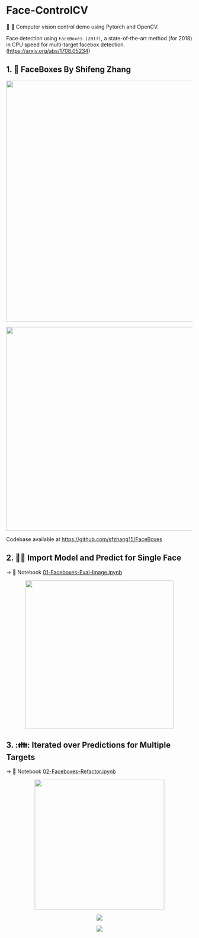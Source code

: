 # Face-ControlCV
:movie_camera: :radio_button: Computer vision control demo using Pytorch and OpenCV.  

Face detection using `FaceBoxes (2017)`, a state-of-the-art method (for 2018) in CPU speed for multi-target facebox detection. (https://arxiv.org/abs/1708.05234)  


## 1. :page_with_curl: FaceBoxes By Shifeng Zhang



<p align="center">
  <img src="https://github.com/lukexyz/FaceBox-CV/blob/master/images/faceboxes-arxiv.PNG?raw=true" width="650">
</p>

<p align="center">
  <img src="https://github.com/lukexyz/FaceBox-CV/blob/master/images/faceboxes-paper.PNG?raw=true" width="550">
</p>

Codebase available at https://github.com/sfzhang15/FaceBoxes

## 2. :female_detective: **Import Model and Predict for Single Face**  

  → :notebook_with_decorative_cover: Notebook [01-Faceboxes-Eval-Image.ipynb](notebooks/01-Faceboxes-Eval-Image.ipynb)  

<p align="center">
  <img src="https://github.com/lukexyz/FaceBox-CV/blob/master/images/plot_facebox.PNG?raw=true" width="400">
</p>

## 3. ::family:: **Iterated over Predictions for Multiple Targets**  

  → :notebook_with_decorative_cover: Notebook [02-Faceboxes-Refactor.ipynb](notebooks/02-Faceboxes-Refactor.ipynb)  

<p align="center">
  <img src="https://github.com/lukexyz/FaceBox-CV/blob/master/images/many_faceboxes.PNG?raw=true" width="350">
</p>


<p align="center">
  <img src="https://github.com/lukexyz/FaceBox-CV/blob/master/images/facebox17.gif?raw=true">
</p>


<p align="center">
  <img src="https://github.com/lukexyz/FaceBox-CV/blob/master/facebox18b.gif?raw=true">
</p>
